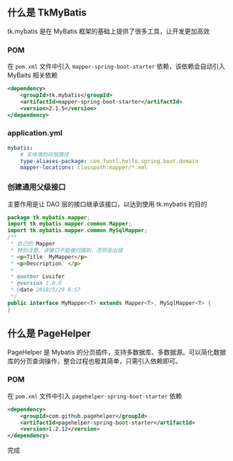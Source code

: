 ## 什么是 TkMyBatis

tk.mybatis 是在 MyBatis 框架的基础上提供了很多工具，让开发更加高效

### POM

在 `pom.xml` 文件中引入 `mapper-spring-boot-starter` 依赖，该依赖会自动引入 MyBaits 相关依赖

```xml
<dependency>
    <groupId>tk.mybatis</groupId>
    <artifactId>mapper-spring-boot-starter</artifactId>
    <version>2.1.5</version>
</dependency>
```

### application.yml

```yml
mybatis:
    # 实体类的存放路径
    type-aliases-package: com.funtl.hello.spring.boot.domain
    mapper-locations: classpath:mapper/*.xml
```

### 创建通用父级接口

主要作用是让 DAO 层的接口继承该接口，以达到使用 tk.mybatis 的目的

```java
package tk.mybatis.mapper;
import tk.mybatis.mapper.common.Mapper;
import tk.mybatis.mapper.common.MySqlMapper;
/**
 * 自己的 Mapper
 * 特别注意，该接口不能被扫描到，否则会出错
 * <p>Title: MyMapper</p>
 * <p>Description: </p>
 *
 * @author Lusifer
 * @version 1.0.0
 * @date 2018/5/29 0:57
 */
public interface MyMapper<T> extends Mapper<T>, MySqlMapper<T> {
}
```

## 什么是 PageHelper

PageHelper 是 Mybatis 的分页插件，支持多数据库、多数据源。可以简化数据库的分页查询操作，整合过程也极其简单，只需引入依赖即可。

### POM

在 `pom.xml` 文件中引入 `pagehelper-spring-boot-starter` 依赖

```xml
<dependency>
    <groupId>com.github.pagehelper</groupId>
    <artifactId>pagehelper-spring-boot-starter</artifactId>
    <version>1.2.12</version>
</dependency>
```

完成